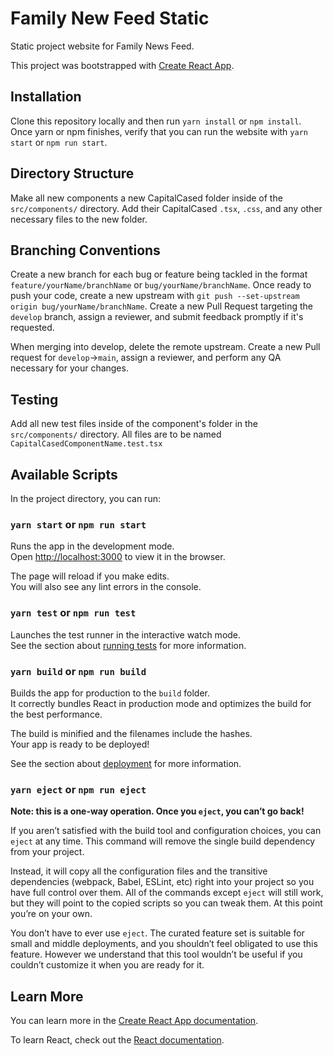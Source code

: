 # Family New Feed Static
Static project website for Family News Feed.

This project was bootstrapped with [Create React App](https://github.com/facebook/create-react-app).

## Installation

Clone this repository locally and then run `yarn install` or `npm install`. Once yarn or npm finishes, verify that you can run the website with `yarn start` or `npm run start`.

## Directory Structure

Make all new components a new CapitalCased folder inside of the `src/components/` directory. Add their CapitalCased `.tsx`, `.css`, and any other necessary files to the new folder.

## Branching Conventions

Create a new branch for each bug or feature being tackled in the format `feature/yourName/branchName` or `bug/yourName/branchName`. Once ready to push your code, create a new upstream with `git push --set-upstream origin bug/yourName/branchName`. Create a new Pull Request targeting the `develop` branch, assign a reviewer, and submit feedback promptly if it's requested.  

When merging into develop, delete the remote upstream. Create a new Pull request for `develop`->`main`, assign a reviewer, and perform any QA necessary for your changes.

## Testing

Add all new test files inside of the component's folder in the `src/components/` directory. All files are to be named `CapitalCasedComponentName.test.tsx`

## Available Scripts

In the project directory, you can run:

### `yarn start` or `npm run start`

Runs the app in the development mode.<br />
Open [http://localhost:3000](http://localhost:3000) to view it in the browser.

The page will reload if you make edits.<br />
You will also see any lint errors in the console.

### `yarn test` or `npm run test`

Launches the test runner in the interactive watch mode.<br />
See the section about [running tests](https://facebook.github.io/create-react-app/docs/running-tests) for more information.

### `yarn build` or `npm run build`

Builds the app for production to the `build` folder.<br />
It correctly bundles React in production mode and optimizes the build for the best performance.

The build is minified and the filenames include the hashes.<br />
Your app is ready to be deployed!

See the section about [deployment](https://facebook.github.io/create-react-app/docs/deployment) for more information.

### `yarn eject` or `npm run eject`

**Note: this is a one-way operation. Once you `eject`, you can’t go back!**

If you aren’t satisfied with the build tool and configuration choices, you can `eject` at any time. This command will remove the single build dependency from your project.

Instead, it will copy all the configuration files and the transitive dependencies (webpack, Babel, ESLint, etc) right into your project so you have full control over them. All of the commands except `eject` will still work, but they will point to the copied scripts so you can tweak them. At this point you’re on your own.

You don’t have to ever use `eject`. The curated feature set is suitable for small and middle deployments, and you shouldn’t feel obligated to use this feature. However we understand that this tool wouldn’t be useful if you couldn’t customize it when you are ready for it.

## Learn More

You can learn more in the [Create React App documentation](https://facebook.github.io/create-react-app/docs/getting-started).

To learn React, check out the [React documentation](https://reactjs.org/).
